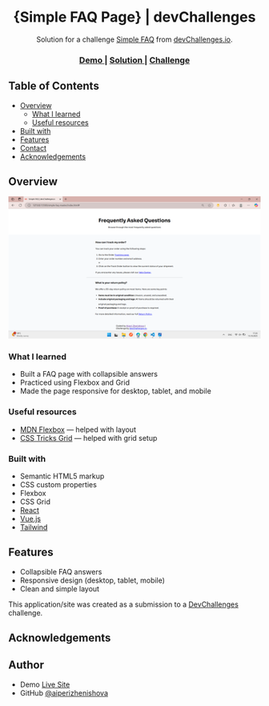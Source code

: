 <!-- Please update value in the {}  -->

<h1 align="center">{Simple FAQ Page} | devChallenges</h1>

<div align="center">
   Solution for a challenge <a href="https://devchallenges.io/challenge/simple-faq-challenge" target="_blank">Simple FAQ</a> from <a href="http://devchallenges.io" target="_blank">devChallenges.io</a>.
</div>

<div align="center">
  <h3>
    <a href="{https://aiperizhenishova.github.io/simple-faq-page/}">
      Demo
    </a>
    <span> | </span>
    <a href="{https://github.com/aiperizhenishova/simple-faq-page.git}">
      Solution
    </a>
    <span> | </span>
    <a href="https://devchallenges.io/challenge/simple-faq-challenge">
      Challenge
    </a>
  </h3>
</div>

<!-- TABLE OF CONTENTS -->

## Table of Contents

- [Overview](#overview)
  - [What I learned](#what-i-learned)
  - [Useful resources](#useful-resources)
- [Built with](#built-with)
- [Features](#features)
- [Contact](#contact)
- [Acknowledgements](#acknowledgements)

<!-- OVERVIEW -->

## Overview

![screenshot](result.png)

<!--
Introduce your projects by taking a screenshot or a gif. Try to tell visitors a story about your project by answering:

- What have you learned/improved?
- Your wisdom? :)
-->

### What I learned

- Built a FAQ page with collapsible answers
- Practiced using Flexbox and Grid
- Made the page responsive for desktop, tablet, and mobile

### Useful resources

- [MDN Flexbox](https://developer.mozilla.org/en-US/docs/Web/CSS/CSS_Flexible_Box_Layout) — helped with layout
- [CSS Tricks Grid](https://css-tricks.com/snippets/css/complete-guide-grid/) — helped with grid setup

### Built with

<!-- This section should list any major frameworks that you built your project using. Here are a few examples.-->

- Semantic HTML5 markup
- CSS custom properties
- Flexbox
- CSS Grid
- [React](https://reactjs.org/)
- [Vue.js](https://vuejs.org/)
- [Tailwind](https://tailwindcss.com/)

## Features

- Collapsible FAQ answers
- Responsive design (desktop, tablet, mobile)
- Clean and simple layout

This application/site was created as a submission to a [DevChallenges](https://devchallenges.io/challenges-dashboard) challenge.

## Acknowledgements

<!-- This section should list any articles or add-ons/plugins that helps you to complete the project. This is optional but it will help you in the future. For exmpale -->

## Author

- Demo [Live Site](https://aiperizhenishova.github.io/simple-faq-page/)
- GitHub [@aiperizhenishova](https://github.com/aiperizhenishova/simple-faq-page)
